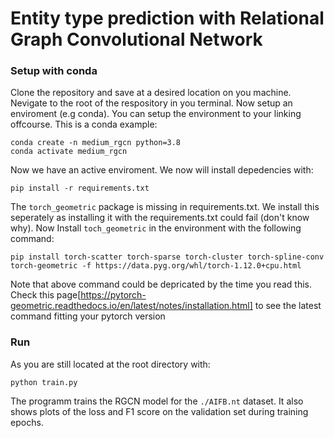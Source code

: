 # Entity type prediction with Relational Graph Convolutional Network

### Setup with conda
Clone the repository and save at a desired location on you machine.
Nevigate to the root of the respository in you terminal.
Now setup an enviroment (e.g conda).
You can setup the environment to your linking offcourse.
This is a conda example:
```
conda create -n medium_rgcn python=3.8
conda activate medium_rgcn
```
Now we have an active enviroment.
We now will install depedencies with:
```
pip install -r requirements.txt
```
The `torch_geometric` package is missing in requirements.txt.
We install this seperately as installing it with the requirements.txt could fail (don't know why).
Now Install `toch_geometric` in the environment with the following command:
```
pip install torch-scatter torch-sparse torch-cluster torch-spline-conv torch-geometric -f https://data.pyg.org/whl/torch-1.12.0+cpu.html
```
Note that above command could be depricated by the time you read this.
Check this page[https://pytorch-geometric.readthedocs.io/en/latest/notes/installation.html] to see the latest command fitting your pytorch version

### Run
As you are still located at the root directory with:
```
python train.py
```
The programm trains the RGCN model for the `./AIFB.nt` dataset.
It also shows plots of the loss and F1 score on the validation set during training epochs.
